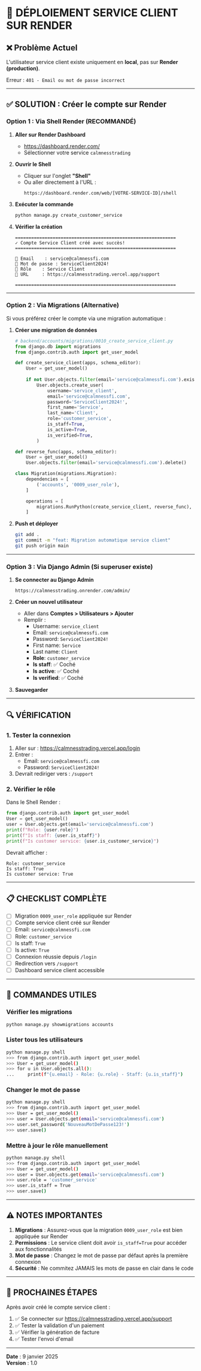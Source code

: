 # 🚀 DÉPLOIEMENT SERVICE CLIENT SUR RENDER

## ❌ Problème Actuel

L'utilisateur service client existe uniquement en **local**, pas sur **Render (production)**.

Erreur : `401 - Email ou mot de passe incorrect`

---

## ✅ SOLUTION : Créer le compte sur Render

### Option 1 : Via Shell Render (RECOMMANDÉ)

1. **Aller sur Render Dashboard**
   - https://dashboard.render.com/
   - Sélectionner votre service `calmnesstrading`

2. **Ouvrir le Shell**
   - Cliquer sur l'onglet **"Shell"**
   - Ou aller directement à l'URL :
     ```
     https://dashboard.render.com/web/[VOTRE-SERVICE-ID]/shell
     ```

3. **Exécuter la commande**
   ```bash
   python manage.py create_customer_service
   ```

4. **Vérifier la création**
   ```
   ============================================================
   ✓ Compte Service Client créé avec succès!
   ============================================================

   📧 Email    : service@calmnessfi.com
   🔑 Mot de passe : ServiceClient2024!
   👤 Rôle    : Service Client
   🔗 URL     : https://calmnesstrading.vercel.app/support

   ============================================================
   ```

---

### Option 2 : Via Migrations (Alternative)

Si vous préférez créer le compte via une migration automatique :

1. **Créer une migration de données**
   ```python
   # backend/accounts/migrations/0010_create_service_client.py
   from django.db import migrations
   from django.contrib.auth import get_user_model

   def create_service_client(apps, schema_editor):
       User = get_user_model()
       
       if not User.objects.filter(email='service@calmnessfi.com').exists():
           User.objects.create_user(
               username='service_client',
               email='service@calmnessfi.com',
               password='ServiceClient2024!',
               first_name='Service',
               last_name='Client',
               role='customer_service',
               is_staff=True,
               is_active=True,
               is_verified=True,
           )

   def reverse_func(apps, schema_editor):
       User = get_user_model()
       User.objects.filter(email='service@calmnessfi.com').delete()

   class Migration(migrations.Migration):
       dependencies = [
           ('accounts', '0009_user_role'),
       ]

       operations = [
           migrations.RunPython(create_service_client, reverse_func),
       ]
   ```

2. **Push et déployer**
   ```bash
   git add .
   git commit -m "feat: Migration automatique service client"
   git push origin main
   ```

---

### Option 3 : Via Django Admin (Si superuser existe)

1. **Se connecter au Django Admin**
   ```
   https://calmnesstrading.onrender.com/admin/
   ```

2. **Créer un nouvel utilisateur**
   - Aller dans **Comptes > Utilisateurs > Ajouter**
   - Remplir :
     - Username: `service_client`
     - Email: `service@calmnessfi.com`
     - Password: `ServiceClient2024!`
     - First name: `Service`
     - Last name: `Client`
     - **Role**: `customer_service`
     - **Is staff**: ✅ Coché
     - **Is active**: ✅ Coché
     - **Is verified**: ✅ Coché

3. **Sauvegarder**

---

## 🔍 VÉRIFICATION

### 1. Tester la connexion

1. Aller sur : https://calmnesstrading.vercel.app/login
2. Entrer :
   - Email: `service@calmnessfi.com`
   - Password: `ServiceClient2024!`
3. Devrait rediriger vers : `/support`

### 2. Vérifier le rôle

Dans le Shell Render :
```python
from django.contrib.auth import get_user_model
User = get_user_model()
user = User.objects.get(email='service@calmnessfi.com')
print(f"Role: {user.role}")
print(f"Is staff: {user.is_staff}")
print(f"Is customer service: {user.is_customer_service}")
```

Devrait afficher :
```
Role: customer_service
Is staff: True
Is customer service: True
```

---

## 📋 CHECKLIST COMPLÈTE

- [ ] Migration `0009_user_role` appliquée sur Render
- [ ] Compte service client créé sur Render
- [ ] Email: `service@calmnessfi.com`
- [ ] Role: `customer_service`
- [ ] Is staff: `True`
- [ ] Is active: `True`
- [ ] Connexion réussie depuis `/login`
- [ ] Redirection vers `/support`
- [ ] Dashboard service client accessible

---

## 🔧 COMMANDES UTILES

### Vérifier les migrations
```bash
python manage.py showmigrations accounts
```

### Lister tous les utilisateurs
```bash
python manage.py shell
>>> from django.contrib.auth import get_user_model
>>> User = get_user_model()
>>> for u in User.objects.all():
...     print(f"{u.email} - Role: {u.role} - Staff: {u.is_staff}")
```

### Changer le mot de passe
```bash
python manage.py shell
>>> from django.contrib.auth import get_user_model
>>> User = get_user_model()
>>> user = User.objects.get(email='service@calmnessfi.com')
>>> user.set_password('NouveauMotDePasse123!')
>>> user.save()
```

### Mettre à jour le rôle manuellement
```bash
python manage.py shell
>>> from django.contrib.auth import get_user_model
>>> User = get_user_model()
>>> user = User.objects.get(email='service@calmnessfi.com')
>>> user.role = 'customer_service'
>>> user.is_staff = True
>>> user.save()
```

---

## ⚠️ NOTES IMPORTANTES

1. **Migrations** : Assurez-vous que la migration `0009_user_role` est bien appliquée sur Render
2. **Permissions** : Le service client doit avoir `is_staff=True` pour accéder aux fonctionnalités
3. **Mot de passe** : Changez le mot de passe par défaut après la première connexion
4. **Sécurité** : Ne commitez JAMAIS les mots de passe en clair dans le code

---

## 🎯 PROCHAINES ÉTAPES

Après avoir créé le compte service client :

1. ✅ Se connecter sur https://calmnesstrading.vercel.app/support
2. ✅ Tester la validation d'un paiement
3. ✅ Vérifier la génération de facture
4. ✅ Tester l'envoi d'email

---

**Date** : 9 janvier 2025  
**Version** : 1.0

